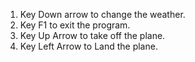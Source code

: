 1. Key Down arrow to change the weather.
2. Key F1 to exit the program.
3. Key Up Arrow to take off the plane.
4. Key Left Arrow to Land the plane.
